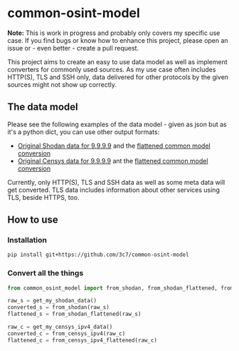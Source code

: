 # common-osint-model
**Note:** This is work in progress and probably only covers my specific use case. If you find bugs or know how to
enhance this project, please open an issue or - even better - create a pull request.  
  
This project aims to create an easy to use data model as well as implement converters for commonly used sources. As my
use case often includes HTTP(S), TLS and SSH only, data delivered for other protocols by the given sources might not
show up correctly.

## The data model
Please see the following examples of the data model - given as json but as it's a python dict, you can use other output
formats:

 - [Original Shodan data for 9.9.9.9](test_data/9.9.9.9_shodan.json) and the [flattened common model conversion](test_data/9.9.9.9_shodan_converted_flattened.json)
 - [Original Censys data for 9.9.9.9](test_data/9.9.9.9_censys.json) ant the [flattened common model conversion](test_data/9.9.9.9_censys_converted_flattened.json)

Currently, only HTTP(S), TLS and SSH data as well as some meta data will get converted. TLS data includes information about other services using TLS, beside HTTPS, too.

## How to use

### Installation
```bash
pip install git+https://github.com/3c7/common-osint-model
```

### Convert all the things
```python
from common_osint_model import from_shodan, from_shodan_flattened, from_censys_ipv4, from_censys_ipv4_flattened

raw_s = get_my_shodan_data()
converted_s = from_shodan(raw_s)
flattened_s = from_shodan_flattened(raw_s)

raw_c = get_my_censys_ipv4_data()
converted_c = from_censys_ipv4(raw_c)
flattened_c = from_censys_ipv4_flattened(raw_c)
```
